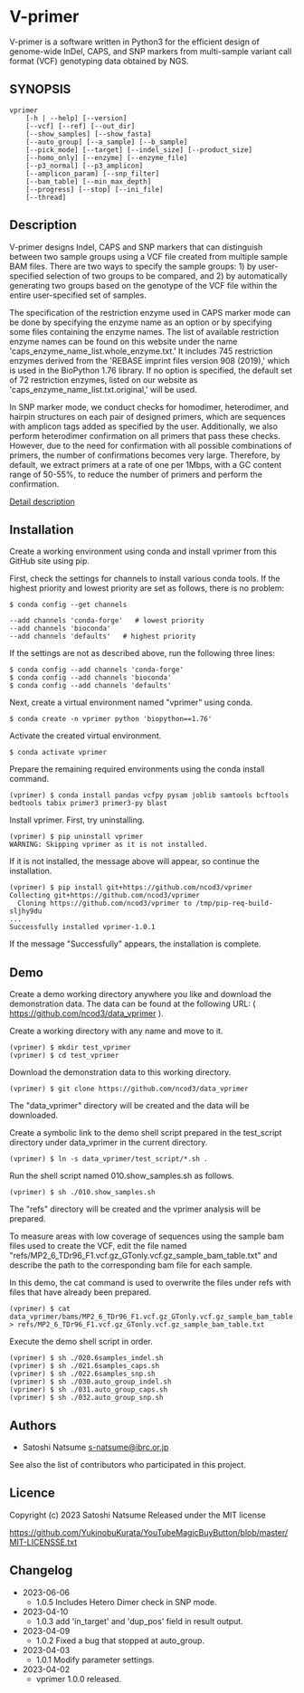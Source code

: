 # V-primer

V-primer is a software written in Python3 for the efficient design of genome-wide InDel, CAPS, and SNP markers from multi-sample variant call format (VCF) genotyping data obtained by NGS.

## SYNOPSIS
```
vprimer
	[-h | --help] [--version]
	[--vcf] [--ref] [--out_dir]
	[--show_samples] [--show_fasta]
	[--auto_group] [--a_sample] [--b_sample] 
	[--pick_mode] [--target] [--indel_size] [--product_size]
	[--homo_only] [--enzyme] [--enzyme_file] 
	[--p3_normal] [--p3_amplicon]
	[--amplicon_param] [--snp_filter] 
	[--bam_table] [--min_max_depth]
	[--progress] [--stop] [--ini_file]
	[--thread]
```

## Description

V-primer designs Indel, CAPS and SNP markers that can distinguish between two sample groups using a VCF file created from multiple sample BAM files. There are two ways to specify the sample groups: 1) by user-specified selection of two groups to be compared, and 2) by automatically generating two groups based on the genotype of the VCF file within the entire user-specified set of samples.

The specification of the restriction enzyme used in CAPS marker mode can be done by specifying the enzyme name as an option or by specifying some files containing the enzyme names. The list of available restriction enzyme names can be found on this website under the name 'caps_enzyme_name_list.whole_enzyme.txt.' It includes 745 restriction enzymes derived from the 'REBASE imprint files version 908 (2019),' which is used in the BioPython 1.76 library. If no option is specified, the default set of 72 restriction enzymes, listed on our website as 'caps_enzyme_name_list.txt.original,' will be used.

In SNP marker mode, we conduct checks for homodimer, heterodimer, and hairpin structures on each pair of designed primers, which are sequences with amplicon tags added as specified by the user. Additionally, we also perform heterodimer confirmation on all primers that pass these checks. However, due to the need for confirmation with all possible combinations of primers, the number of confirmations becomes very large. Therefore, by default, we extract primers at a rate of one per 1Mbps, with a GC content range of 50-55%, to reduce the number of primers and perform the confirmation.


[Detail description](doc/DESCRIPTION.md)


## Installation

Create a working environment using conda and install vprimer from this GitHub site using pip.

First, check the settings for channels to install various conda tools. If the highest priority and lowest priority are set as follows, there is no problem:

```
$ conda config --get channels

--add channels 'conda-forge'   # lowest priority
--add channels 'bioconda'
--add channels 'defaults'   # highest priority
```

If the settings are not as described above, run the following three lines:

```
$ conda config --add channels 'conda-forge'
$ conda config --add channels 'bioconda'
$ conda config --add channels 'defaults'

```

Next, create a virtual environment named "vprimer" using conda.

```
$ conda create -n vprimer python 'biopython==1.76'
```

Activate the created virtual environment.

```
$ conda activate vprimer
```

Prepare the remaining required environments using the conda install command.

```
(vprimer) $ conda install pandas vcfpy pysam joblib samtools bcftools bedtools tabix primer3 primer3-py blast
```

Install vprimer. First, try uninstalling.

```
(vprimer) $ pip uninstall vprimer
WARNING: Skipping vprimer as it is not installed.
```

If it is not installed, the message above will appear, so continue the installation.


```
(vprimer) $ pip install git+https://github.com/ncod3/vprimer
Collecting git+https://github.com/ncod3/vprimer
  Cloning https://github.com/ncod3/vprimer to /tmp/pip-req-build-sljhy9du
...
Successfully installed vprimer-1.0.1
```

If the message "Successfully" appears, the installation is complete.


## Demo

Create a demo working directory anywhere you like and download the demonstration data. The data can be found at the following URL: ( https://github.com/ncod3/data_vprimer ).

Create a working directory with any name and move to it.

```
(vprimer) $ mkdir test_vprimer
(vprimer) $ cd test_vprimer
```

Download the demonstration data to this working directory.

```
(vprimer) $ git clone https://github.com/ncod3/data_vprimer
```

The "data_vprimer" directory will be created and the data will be downloaded.

Create a symbolic link to the demo shell script prepared in the test_script directory under data_vprimer in the current directory.

```
(vprimer) $ ln -s data_vprimer/test_script/*.sh .
```

Run the shell script named 010.show_samples.sh as follows.

```
(vprimer) $ sh ./010.show_samples.sh
```

The "refs" directory will be created and the vprimer analysis will be prepared.

To measure areas with low coverage of sequences using the sample bam files used to create the VCF, edit the file named "refs/MP2_6_TDr96_F1.vcf.gz_GTonly.vcf.gz_sample_bam_table.txt" and describe the path to the corresponding bam file for each sample.

In this demo, the cat command is used to overwrite the files under refs with files that have already been prepared.

```
(vprimer) $ cat data_vprimer/bams/MP2_6_TDr96_F1.vcf.gz_GTonly.vcf.gz_sample_bam_table.txt_filled > refs/MP2_6_TDr96_F1.vcf.gz_GTonly.vcf.gz_sample_bam_table.txt
```

Execute the demo shell script in order.

```
(vprimer) $ sh ./020.6samples_indel.sh
(vprimer) $ sh ./021.6samples_caps.sh
(vprimer) $ sh ./022.6samples_snp.sh
(vprimer) $ sh ./030.auto_group_indel.sh
(vprimer) $ sh ./031.auto_group_caps.sh
(vprimer) $ sh ./032.auto_group_snp.sh
```

## Authors
- Satoshi Natsume s-natsume@ibrc.or.jp

See also the list of contributors who participated in this project.

## Licence

Copyright (c) 2023 Satoshi Natsume
Released under the MIT license

https://github.com/YukinobuKurata/YouTubeMagicBuyButton/blob/master/MIT-LICENSSE.txt

## Changelog
- 2023-06-06
	- 1.0.5 Includes Hetero Dimer check in SNP mode.
- 2023-04-10
	- 1.0.3 add 'in_target' and 'dup_pos' field in result output.
- 2023-04-09
	- 1.0.2 Fixed a bug that stopped at auto_group.
- 2023-04-03
	- 1.0.1 Modify parameter settings.
- 2023-04-02 
	- vprimer 1.0.0 released.





